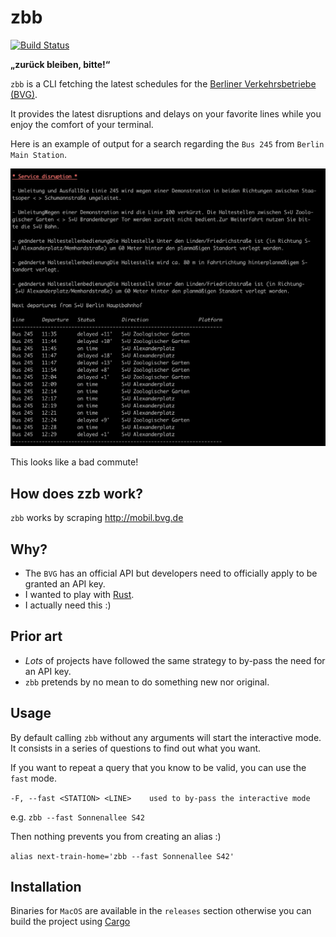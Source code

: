 # zbb

[![Build Status](https://travis-ci.org/agourlay/zbb.svg?branch=master)](https://travis-ci.org/agourlay/zbb)

**„zurück bleiben, bitte!“**

`zbb` is a CLI fetching the latest schedules for the [Berliner Verkehrsbetriebe (BVG)](https://www.bvg.de/en/Welcome).

It provides the latest disruptions and delays on your favorite lines while you enjoy the comfort of your terminal.

Here is an example of output for a search regarding the `Bus 245` from `Berlin Main Station`.

![alt text](./docs/example-bus-245.png "Overview")

This looks like a bad commute!

## How does zzb work?

`zbb` works by scraping http://mobil.bvg.de

## Why?

- The `BVG` has an official API but developers need to officially apply to be granted an API key.
- I wanted to play with [Rust](https://www.rust-lang.org/).
- I actually need this :)

## Prior art

- *Lots* of projects have followed the same strategy to by-pass the need for an API key.
- `zbb` pretends by no mean to do something new nor original. 

## Usage

By default calling `zbb` without any arguments will start the interactive mode.
It consists in a series of questions to find out what you want.

If you want to repeat a query that you know to be valid, you can use the `fast` mode.

`-F, --fast <STATION> <LINE>    used to by-pass the interactive mode`

e.g. `zbb --fast Sonnenallee S42`

Then nothing prevents you from creating an alias :)

`alias next-train-home='zbb --fast Sonnenallee S42'`

## Installation

Binaries for `MacOS` are available in the `releases` section otherwise you can build the project using [Cargo](https://doc.rust-lang.org/stable/cargo/getting-started/installation.html)